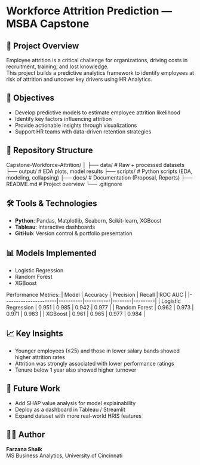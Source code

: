 # Workforce Attrition Prediction — MSBA Capstone

## 📌 Project Overview
Employee attrition is a critical challenge for organizations, driving costs in recruitment, training, and lost knowledge.  
This project builds a predictive analytics framework to identify employees at risk of attrition and uncover key drivers using HR Analytics.

## 🎯 Objectives
- Develop predictive models to estimate employee attrition likelihood
- Identify key factors influencing attrition
- Provide actionable insights through visualizations
- Support HR teams with data-driven retention strategies

## 📂 Repository Structure
Capstone-Workforce-Attrition/
│
├── data/ # Raw + processed datasets
├── output/ # EDA plots, model results
├── scripts/ # Python scripts (EDA, modeling, collapsing)
├── docs/ # Documentation (Proposal, Reports)
├── README.md # Project overview
└── .gitignore

## 🛠️ Tools & Technologies
- **Python**: Pandas, Matplotlib, Seaborn, Scikit-learn, XGBoost
- **Tableau**: Interactive dashboards
- **GitHub**: Version control & portfolio presentation

## 📊 Models Implemented
- Logistic Regression
- Random Forest
- XGBoost

Performance Metrics:
| Model                | Accuracy | Precision | Recall | ROC AUC |
|----------------------|----------|-----------|--------|---------|
| Logistic Regression  | 0.951    | 0.985     | 0.942  | 0.977   |
| Random Forest        | 0.962    | 0.973     | 0.971  | 0.983   |
| XGBoost              | 0.961    | 0.965     | 0.977  | 0.984   |

## 📈 Key Insights
- Younger employees (≤25) and those in lower salary bands showed higher attrition rates
- Attrition was strongly associated with lower performance ratings
- Tenure below 1 year also showed higher turnover

## 🚀 Future Work
- Add SHAP value analysis for model explainability
- Deploy as a dashboard in Tableau / Streamlit
- Expand dataset with more real-world HRIS features

## 👩‍💻 Author
**Farzana Shaik**  
MS Business Analytics, University of Cincinnati  



